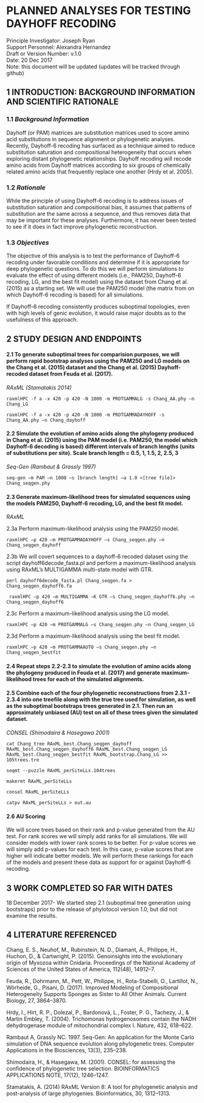 # PLANNED ANALYSES FOR TESTING DAYHOFF RECODING  
 Principle Investigator: Joseph Ryan <br />
 Support Personnel: Alexandra Hernandez <br />
 Draft or Version Number: v.1.0 <br />
 Date: 20 Dec 2017 <br />
 Note: this document will be updated (updates will be tracked through github)
 
## 1 INTRODUCTION: BACKGROUND INFORMATION AND SCIENTIFIC RATIONALE  

### 1.1 _Background Information_  
Dayhoff (or PAM) matrices are substitution matrices used to score amino acid substitutions in sequence alignment or phylogenetic analyses. Recently, Dayhoff-6 recoding has surfaced as a technique aimed to reduce substitution saturation and compositional heterogeneity that occurs when exploring distant phylogenetic relationships. Dayhoff recoding will recode amino acids from Dayhoff matrices according to six groups of chemically related amino acids that frequently replace one another (Hrdy et al. 2005).

### 1.2 _Rationale_ 
While the principle of using Dayhoff-6 recoding is to address issues of substitution saturation and compositional bias, it assumes that patterns of substitution are the same across a sequence, and thus removes data that may be important for these analyses. Furthermore, it has never been tested to see if it does in fact improve phylogenetic reconstruction.

### 1.3 _Objectives_ 
The objective of this analysis is to test the performance of Dayhoff-6 recoding under favorable conditions and determine if it is appropriate for deep phylogenetic questions. To do this we will perform simulations to evaluate the effect of using different models (i.e., PAM250, Dayhoff-6 recoding, LG, and the best fit model) using the dataset from Chang et al. (2015) as a starting set. We will use the PAM250 model (the matrix from on which Dayhoff-6 recoding is based) for all simulations.


If Dayhoff-6 recoding consistently produces suboptimal topologies, even with high levels of genic evolution, it would raise major doubts as to the usefulness of this approach.

## 2 STUDY DESIGN AND ENDPOINTS

#### 2.1 To generate suboptimal trees for comparision purposes, we will perform rapid bootstrap analyses using the PAM250 and LG models on the Chang et al. (2015) dataset and the Chang et al. (2015) Dayhoff-recoded dataset from Feuda et al. (2017).

_RAxML (Stamatakis 2014)_

```raxmlHPC -f a -x 420 -p 420 -N 1000 -m PROTGAMMALG -s Chang_AA.phy –n Chang_LG```

```raxmlHPC -f a -x 420 -p 420 -N 1000 -m PROTGAMMADAYHOFF -s Chang_AA.phy –n Chang_dayhoff```

#### 2.2 Simulate the evolution of amino acids along the phylogeny produced in Chang et al. (2015) using the PAM model (i.e. PAM250, the model which Dayhoff-6 decoding is based) different intervals of branch lengths (units of substitutions per site). Scale branch length = 0.5, 1, 1.5, 2, 2.5, 3

_Seq-Gen (Rambaut & Grassly 1997)_

```seq-gen –m PAM –n 1000 –s [branch length] –a 1.0 <[tree file]> Chang_seqgen.phy```

#### 2.3 Generate maximum-likelihood trees for simulated sequences using the models PAM250, Dayhoff-6 recoding, LG, and the best fit model. 

_RAxML_

2.3a Perform maximum-likelihood analysis using the PAM250 model.

```raxmlHPC –p 420 –m PROTGAMMADAYHOFF –s Chang_seqgen.phy –n Chang_seqgen_dayhoff```

2.3b We will covert sequences to a dayhoff-6 recoded dataset using the script dayhoff6decode_fasta.pl and perform a maximum-likelihood analysis using RAxML’s MULTIGAMMA multi-state model with GTR.

```perl dayhoff6decode_fasta.pl Chang_seqgen.fa > Chang_seqgen_dayhoff6.fa```

``` raxmlHPC –p 420 –m MULTIGAMMA –K GTR –s Chang_seqgen_dayhoff6.phy –n Chang_seqgen_dayhoff6```

2.3c Perform a maximum-likelihood analysis using the LG model.

```raxmlHPC –p 420 –m PROTGAMMALG –s Chang_seqgen.phy –n Chang_seqgen_LG```

2.3d Perform a maximum-likelihood analysis using the best fit model.

```raxmlHPC –p 420 –m PROTGAMMAAUTO –s Chang_seqgen.phy –n Chang_seqgen_bestfit```

#### 2.4 Repeat steps 2.2-2.3 to simulate the evolution of amino acids along the phylogeny produced in Feuda et al. (2017) and generate maximum-likelihood trees for each of the simulated alignments.

#### 2.5 Combine each of the four phylogenetic reconstructions from 2.3.1 - 2.3.4 into one treefile along with the true tree used for simulation, as well as the suboptimal bootstraps trees generated in 2.1. Then run an approximately unbiased (AU) test on all of these trees given the simulated dataset.

_CONSEL (Shimodaira & Hasegawa 2001)_

```cat Chang_tree RAxML_best.Chang_seqgen_dayhoff RAxML_best.Chang_seqgen_dayhoff6 RAxML_best.Chang_seqgen_LG RAxML_best.Chang_seqgen_bestfit RAxML_bootstrap.Chang_LG >> 105trees.tre```

```seqmt --puzzle RAxML_perSiteLLs.104trees```

```makermt RAxML_perSiteLLs```

```consel RAxML_perSiteLLs```

```catpv RAxML_perSiteLLs > out.au```

#### 2.6 AU Scoring
We will score trees based on their rank and p-value generated from the AU test. For rank scores we will simply add ranks for all simulations. We will consider models with lower rank scores to be better. For p-value scores we will simply add p-values for each test. In this case, p-value scores that are higher will indicate better models. We will perform these rankings for each of the models and present these data as support for or against Dayhoff-6 recoding. 

## 3 WORK COMPLETED SO FAR WITH DATES 
18 December 2017- We started step 2.1 (suboptimal tree generation using bootstraps) prior to the release of phylotocol version 1.0, but did not examine the results. 

## 4 LITERATURE REFERENCED  
Chang, E. S., Neuhof, M., Rubinstein, N. D., Diamant, A., Philippe, H., Huchon, D., & Cartwright, P. (2015). Genoinsights into the evolutionary origin of Myxozoa within Cnidaria. Proceedings of the National Academy of Sciences of the United States of America, 112(48), 14912–7. 

Feuda, R., Dohrmann, M., Pett, W., Philippe, H., Rota-Stabelli, O., Lartillot, N., Wörheide, G., Pisani, D. (2017). Improved Modeling of Compositional Heterogeneity Supports Sponges as Sister to All Other Animals. Current Biology, 27, 3864–3870.

Hrdy, I., Hirt, R. P., Dolezal, P., Bardonová, L., Foster, P. G., Tachezy, J., & Martin Embley, T. (2004). Trichomonas hydrogenosomes contain the NADH dehydrogenase module of mitochondrial complex I. Nature, 432, 618–622.

Rambaut A, Grassly NC. 1997. Seq-Gen: An application for the Monte Carlo simulation of DNA sequence evolution along phylogenetic trees. Computer Applications in the Biosciences, 13(3), 235–238.

Shimodaira, H., & Hasegawa, M. (2001). CONSEL: for assessing the confidence of phylogenetic tree selection. BIOINFORMATICS APPLICATIONS NOTE, 17(12), 1246–1247.

Stamatakis, A. (2014) RAxML Version 8: A tool for phylogenetic analysis and post-analysis of large phylogenies. Bioinformatics, 30, 1312–1313.
